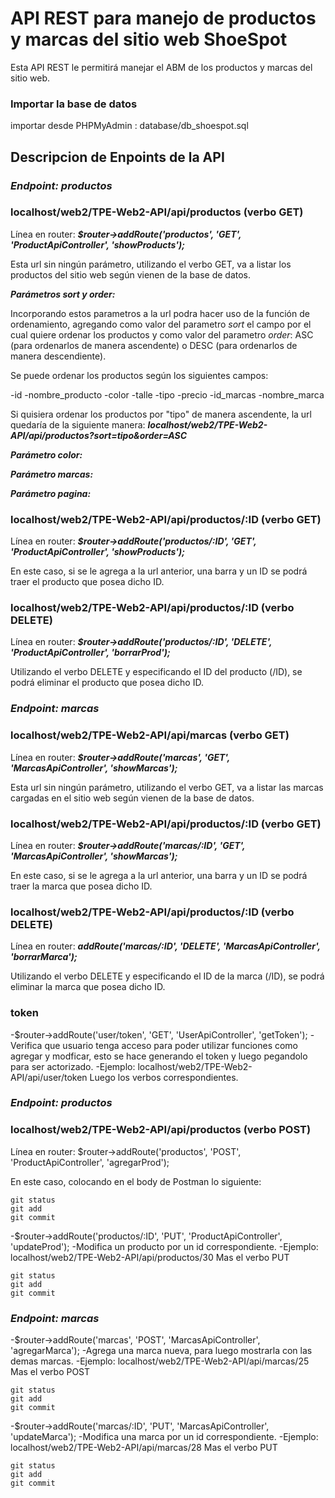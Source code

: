 # API REST para manejo de productos y marcas del sitio web ShoeSpot
Esta API REST le permitirá manejar el ABM de los productos y marcas del sitio web.

### Importar la base de datos
importar desde PHPMyAdmin : database/db_shoespot.sql


## Descripcion de Enpoints de la API

### ***Endpoint: productos***

### localhost/web2/TPE-Web2-API/api/productos (verbo GET)

Línea en router: ***$router->addRoute('productos', 'GET', 'ProductApiController', 'showProducts');***

Esta url sin ningún parámetro, utilizando el verbo GET, va a listar los productos del sitio web según vienen de la base de datos.

***Parámetros sort y order:***

Incorporando estos parametros a la url podra hacer uso de la función de ordenamiento, agregando como valor del parametro _sort_ el campo por el cual quiere ordenar los productos y como valor del parametro _order_: ASC (para ordenarlos de manera ascendente) o DESC (para ordenarlos de manera descendiente).

Se puede ordenar los productos según los siguientes campos:

-id
-nombre_producto
-color
-talle
-tipo
-precio
-id_marcas
-nombre_marca

Si quisiera ordenar los productos por "tipo" de manera ascendente, la url quedaría de la siguiente manera: ***localhost/web2/TPE-Web2-API/api/productos?sort=tipo&order=ASC***

***Parámetro color:***

***Parámetro marcas:***

***Parámetro pagina:***

### localhost/web2/TPE-Web2-API/api/productos/:ID (verbo GET)

Línea en router: ***$router->addRoute('productos/:ID', 'GET', 'ProductApiController', 'showProducts');***

En este caso, si se le agrega a la url anterior, una barra y un ID se podrá traer el producto que posea dicho ID.

### localhost/web2/TPE-Web2-API/api/productos/:ID (verbo DELETE)

Línea en router: ***$router->addRoute('productos/:ID', 'DELETE', 'ProductApiController', 'borrarProd');***

Utilizando el verbo DELETE y especificando el ID del producto (/ID), se podrá eliminar el producto que posea dicho ID.

### ***Endpoint: marcas***

### localhost/web2/TPE-Web2-API/api/marcas (verbo GET)

Línea en router: ***$router->addRoute('marcas', 'GET', 'MarcasApiController', 'showMarcas');***

Esta url sin ningún parámetro, utilizando el verbo GET, va a listar las marcas cargadas en el sitio web según vienen de la base de datos.

### localhost/web2/TPE-Web2-API/api/productos/:ID (verbo GET)

Línea en router: ***$router->addRoute('marcas/:ID', 'GET', 'MarcasApiController', 'showMarcas');***

En este caso, si se le agrega a la url anterior, una barra y un ID se podrá traer la marca que posea dicho ID.

### localhost/web2/TPE-Web2-API/api/productos/:ID (verbo DELETE)

Línea en router: ***addRoute('marcas/:ID', 'DELETE', 'MarcasApiController', 'borrarMarca');***

Utilizando el verbo DELETE y especificando el ID de la marca (/ID), se podrá eliminar la marca que posea dicho ID.


### token

-$router->addRoute('user/token', 'GET', 'UserApiController', 'getToken');
-Verifica que usuario tenga acceso para poder utilizar funciones como agregar y modficar, esto se hace generando el token y luego pegandolo para ser actorizado.
-Ejemplo: localhost/web2/TPE-Web2-API/api/user/token Luego los verbos correspondientes.

### ***Endpoint: productos***

### localhost/web2/TPE-Web2-API/api/productos (verbo POST)

Línea en router: $router->addRoute('productos', 'POST', 'ProductApiController', 'agregarProd');

En este caso, colocando en el body de Postman lo siguiente:

```
git status
git add
git commit
```


-$router->addRoute('productos/:ID', 'PUT', 'ProductApiController', 'updateProd');
-Modifica un producto por un id correspondiente.
-Ejemplo: localhost/web2/TPE-Web2-API/api/productos/30 Mas el verbo PUT 

```
git status
git add
git commit
```

### ***Endpoint: marcas***

-$router->addRoute('marcas', 'POST', 'MarcasApiController', 'agregarMarca');
-Agrega una marca nueva, para luego mostrarla con las demas marcas.
-Ejemplo: localhost/web2/TPE-Web2-API/api/marcas/25 Mas el verbo POST

```
git status
git add
git commit
```


-$router->addRoute('marcas/:ID', 'PUT', 'MarcasApiController', 'updateMarca');
-Modifica una marca por un id correspondiente.
-Ejemplo: localhost/web2/TPE-Web2-API/api/marcas/28 Mas el verbo PUT

```
git status
git add
git commit
```



